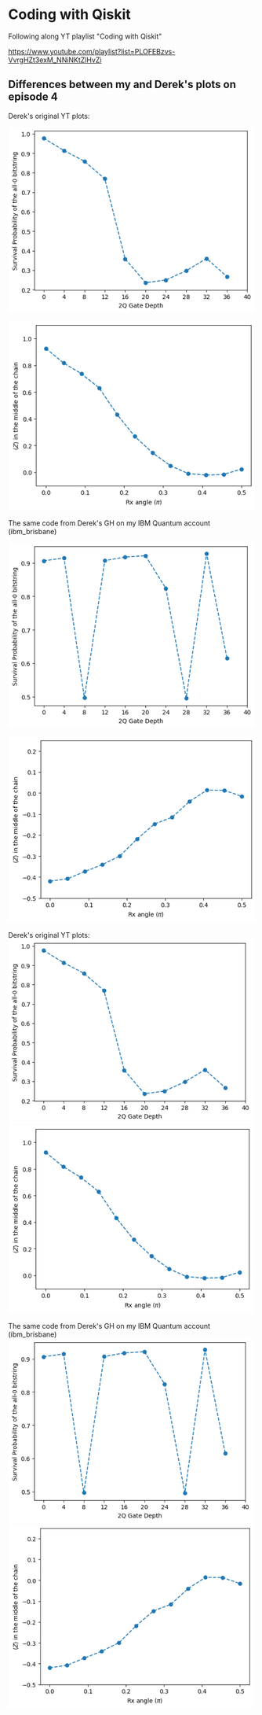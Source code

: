 # Coding with Qiskit
Following along YT playlist "Coding with Qiskit"

https://www.youtube.com/playlist?list=PLOFEBzvs-VvrgHZt3exM_NNiNKtZlHvZi

## Differences between my and Derek's plots on episode 4
Derek's original YT plots:

![Survival P(all-0 bitstring) from video](/e4-plots/Dereks.Survival.PofAll.0bs.output.original.png)

![Estimator from video](/e4-plots/Dereks.Estimator.output.original.png)


The same code from Derek's GH on my IBM Quantum account (ibm_brisbane)

![Survival P(all-0 bitstring) from video](/e4-plots/Dereks.Survival.PofAll.0bs.output2.png)

![Estimator from video](/e4-plots/output-e4-plot.2a.full.range.png)

Derek's original YT plots:
<img src="/e4-plots/Dereks.Survival.PofAll.0bs.output.original.png" alt="drawing" width="500"/> <img src="/e4-plots/Dereks.Estimator.output.original.png" alt="drawing" width="500"/>

The same code from Derek's GH on my IBM Quantum account (ibm_brisbane)
<img src="/e4-plots/Dereks.Survival.PofAll.0bs.output2.png" alt="drawing" width="500"/> <img src="/e4-plots/output-e4-plot.2a.full.range.png" alt="drawing" width="500"/>
